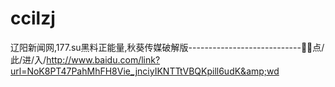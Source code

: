 # ccilzj
辽阳新闻网,177.su黑料正能量,秋葵传媒破解版----------------------------🦈🦈点/此/进/入/http://www.baidu.com/link?url=NoK8PT47PahMhFH8Vie_jnciyIKNTTtVBQKpill6udK&amp;wd
